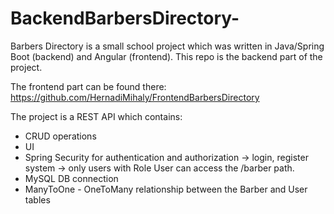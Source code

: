 # BackendBarbersDirectory-
Barbers Directory is a small school project which was written in Java/Spring Boot (backend) and Angular (frontend).
This repo is the backend part of the project.

The frontend part can be found there: https://github.com/HernadiMihaly/FrontendBarbersDirectory

The project is a REST API which contains:
- CRUD operations
- UI
- Spring Security for authentication and authorization -> login, register system -> only users with Role User can access the /barber path.
- MySQL DB connection
- ManyToOne - OneToMany relationship between the Barber and User tables
